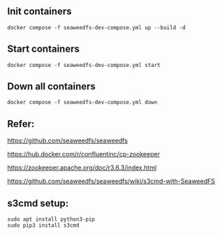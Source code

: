 ## Init containers
```
docker compose -f seaweedfs-dev-compose.yml up --build -d
```

## Start containers
```
docker compose -f seaweedfs-dev-compose.yml start
```

## Down all containers
```
docker compose -f seaweedfs-dev-compose.yml down
```

## Refer:
https://github.com/seaweedfs/seaweedfs

https://hub.docker.com/r/confluentinc/cp-zookeeper

https://zookeeper.apache.org/doc/r3.6.3/index.html

https://github.com/seaweedfs/seaweedfs/wiki/s3cmd-with-SeaweedFS


## s3cmd setup:
```
sudo apt install python3-pip
sudo pip3 install s3cmd
```